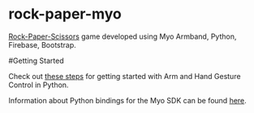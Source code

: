 # rock-paper-myo

[Rock-Paper-Scissors](https://en.wikipedia.org/wiki/Rock-paper-scissors) game developed using Myo Armband, Python, Firebase, Bootstrap.

#Getting Started

Check out [these steps](http://www.instructables.com/id/Myo-Armband-now-with-Python/) for getting started with Arm and Hand Gesture Control in Python.

Information about Python bindings for the Myo SDK can be found [here](https://github.com/NiklasRosenstein/myo-python).


